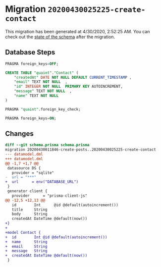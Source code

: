 # Migration `20200430025225-create-contact`

This migration has been generated at 4/30/2020, 2:52:25 AM.
You can check out the [state of the schema](./schema.prisma) after the migration.

## Database Steps

```sql
PRAGMA foreign_keys=OFF;

CREATE TABLE "quaint"."Contact" (
    "createdAt" DATE NOT NULL DEFAULT CURRENT_TIMESTAMP ,
    "email" TEXT NOT NULL  ,
    "id" INTEGER NOT NULL  PRIMARY KEY AUTOINCREMENT,
    "message" TEXT NOT NULL  ,
    "name" TEXT NOT NULL  
) 

PRAGMA "quaint".foreign_key_check;

PRAGMA foreign_keys=ON;
```

## Changes

```diff
diff --git schema.prisma schema.prisma
migration 20200430011846-create-posts..20200430025225-create-contact
--- datamodel.dml
+++ datamodel.dml
@@ -1,7 +1,7 @@
 datasource DS {
   provider = "sqlite"
-  url = "***"
+  url      = env("DATABASE_URL")
 }
 generator client {
   provider      = "prisma-client-js"
@@ -12,5 +12,13 @@
   id        Int      @id @default(autoincrement())
   title     String
   body      String
   createdAt DateTime @default(now())
+}
+
+model Contact {
+  id        Int @id @default(autoincrement())
+  name      String
+  email     String
+  message   String
+  createdAt DateTime @default(now())
 }
```


